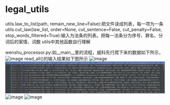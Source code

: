 # legal_utils

utils.law_to_list(path, remain_new_line=False):把文件读成列表，每一项为一条
utils.cut_law(law_list, order=None, cut_sentence=False, cut_penalty=False, stop_words_filtered=True):输入为法条的列表。把每一法条分为序号、罪名、分词后的案情、词数
utils中其他函数自行理解

wenshu_processor.py:如__main__里的流程，威科先行爬下来的数据如下所示，
![image](https://github.com/SkyErnest/legal_utils/blob/master/image/original_file.PNG)
read_all()的输入结果如下图所示
![image](https://github.com/SkyErnest/legal_utils/blob/master/image/Capture0.PNG)
![image](https://github.com/SkyErnest/legal_utils/blob/master/images/Capture.PNG)
![image](https://github.com/SkyErnest/legal_utils/blob/master/image/Capture2.PNG)
![image](https://github.com/SkyErnest/legal_utils/blob/master/image/Capture3.PNG)
